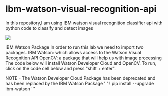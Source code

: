 # Ibm-watson-visual-recognition-api
In this repository,I am using IBM watson visual recognition classifier api with python code to classify and detect images

![](https://s3-api.us-geo.objectstorage.softlayer.net/cf-courses-data/CognitiveClass/CV0101/Logo/SNLogo.png)


IBM Watson Package
In order to run this lab we need to import two packages.
IBM Watson: which allows access to the Watson Visual Recognition API
OpenCV: a package that will help us with image processing
The code below will install Watson Developer Cloud and OpenCV.
To run, click on the code cell below and press "shift + enter".

NOTE - The Watson Developer Cloud Package has been deprecated and has been replaced by the IBM Watson Package
'''
! pip install --upgrade ibm-watson 
'''
